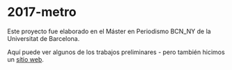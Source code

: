 # 2017-metro

Este proyecto fue elaborado en el Máster en Periodismo BCN_NY de la Universitat de Barcelona.

Aquí puede ver algunos de los trabajos preliminares - pero también hicimos un [sítio web](https://mper-bcn-ny.github.io/2017-metro).


